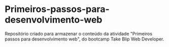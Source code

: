 # Primeiros-passos-para-desenvolvimento-web
Repositório criado para armazenar o conteúdo da atividade "Primeiros passos para desenvolvimento web", do bootcamp Take Blip Web Developer.